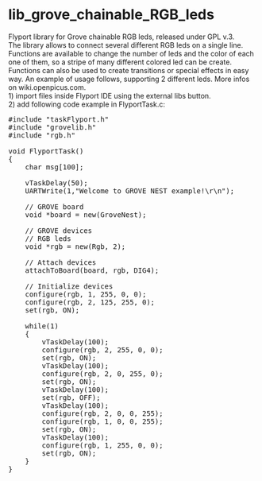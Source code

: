 lib_grove_chainable_RGB_leds
============================

Flyport library for Grove chainable RGB leds, released under GPL v.3.<br>
The library allows to connect several different RGB leds on a single line. Functions are available to change the number of leds and the color of each one of them, so a stripe of many different colored led can be create. <BR>
Functions can also be used to create transitions or special effects in easy way. An example of usage follows, supporting 2 different leds. More infos on wiki.openpicus.com.
<br>1) import files inside Flyport IDE using the external libs button.<br>
2) add following code example in FlyportTask.c:

<pre>
#include "taskFlyport.h"
#include "grovelib.h"
#include "rgb.h"
 
void FlyportTask()
{  
	char msg[100];
 
	vTaskDelay(50);
	UARTWrite(1,"Welcome to GROVE NEST example!\r\n");
 
	// GROVE board
	void *board = new(GroveNest);
 
	// GROVE devices	
	// RGB leds
	void *rgb = new(Rgb, 2);
 
	// Attach devices
	attachToBoard(board, rgb, DIG4);
 
	// Initialize devices
	configure(rgb, 1, 255, 0, 0);
	configure(rgb, 2, 125, 255, 0);
	set(rgb, ON);
 
	while(1)
	{
		vTaskDelay(100);
		configure(rgb, 2, 255, 0, 0);
		set(rgb, ON);
		vTaskDelay(100);
		configure(rgb, 2, 0, 255, 0);
		set(rgb, ON);
		vTaskDelay(100);
		set(rgb, OFF);
		vTaskDelay(100);
		configure(rgb, 2, 0, 0, 255);
		configure(rgb, 1, 0, 0, 255);
		set(rgb, ON);
		vTaskDelay(100);
		configure(rgb, 1, 255, 0, 0);
		set(rgb, ON);		
	}
}
</pre>
